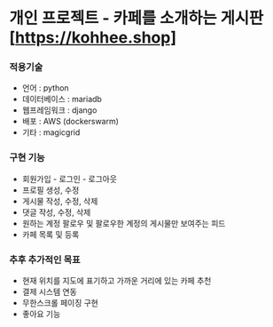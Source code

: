 # 개인 프로젝트 - 카페를 소개하는 게시판 [https://kohhee.shop]

### 적용기술
- 언어 : python
- 데이터베이스 : mariadb
- 웹프레임워크 : django
- 배포 : AWS (dockerswarm)
- 기타 : magicgrid

### 구현 기능
- 회원가입 - 로그인 - 로그아웃
- 프로필 생성, 수정 
- 게시물 작성, 수정, 삭제
- 댓글 작성, 수정, 삭제
- 원하는 계정 팔로우 및 팔로우한 계정의 게시물만 보여주는 피드 
- 카페 목록 및 등록

### 추후 추가적인 목표
- 현재 위치를 지도에 표기하고 가까운 거리에 있는 카페 추천
- 결제 시스템 연동
- 무한스크롤 페이징 구현 
- 좋아요 기능
